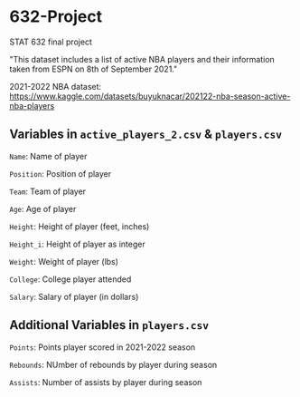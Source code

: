# 632-Project
STAT 632 final project

"This dataset includes a list of active NBA players and their information taken from ESPN on 8th of September 2021."

2021-2022 NBA dataset: https://www.kaggle.com/datasets/buyuknacar/202122-nba-season-active-nba-players

## Variables in `active_players_2.csv` & `players.csv`

`Name`: Name of player

`Position`: Position of player

`Team`: Team of player

`Age`: Age of player

`Height`: Height of player (feet, inches)

`Height_i`: Height of player as integer

`Weight`: Weight of player (lbs)

`College`: College player attended

`Salary`: Salary of player (in dollars)

## Additional Variables in `players.csv`

`Points`: Points player scored in 2021-2022 season

`Rebounds`: NUmber of rebounds by player during season

`Assists`: Number of assists by player during season

